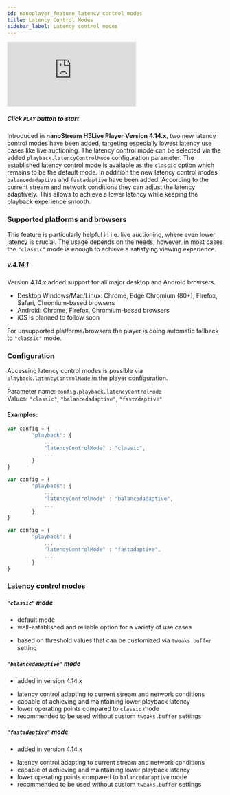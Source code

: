 ```yaml
---
id: nanoplayer_feature_latency_control_modes
title: Latency Control Modes
sidebar_label: Latency control modes
---
```


<div class="video-wrap">
    <div class="video-container">
        <iframe src="https://www.youtube.com/embed/65qfMRSSPjU" frameborder="0" allowfullscreen></iframe>
    </div>
</div>

##### *Click `PLAY` button to start*

Introduced in **nanoStream H5Live Player Version 4.14.x**, two new latency control modes have been added, targeting especially lowest latency use cases like live auctioning.
The latency control mode can be selected via the added `playback.latencyControlMode` configuration parameter.
The established latency control mode is available as the `classic` option which remains to be the default mode.
In addition the new latency control modes `balancedadaptive` and `fastadaptive` have been added. According to the current stream and network conditions they can adjust the latency adaptively. This allows to achieve a lower latency while keeping the playback experience smooth.

### Supported platforms and browsers

This feature is particularly helpful in i.e. live auctioning, where even lower latency is crucial. The usage depends on the needs, however, in most cases the `"classic"` mode is enough to achieve a satisfying viewing experience. 

##### v.4.14.1

Version 4.14.x added support for all major desktop and Android browsers.

* Desktop Windows/Mac/Linux: Chrome, Edge Chromium (80+), Firefox, Safari, Chromium-based browsers
* Android: Chrome, Firefox, Chromium-based browsers
* iOS is planned to follow soon

For unsupported platforms/browsers the player is doing automatic fallback to `"classic"` mode.

### Configuration 

Accessing latency control modes is possible via `playback.latencyControlMode` in the player configuration. 

Parameter name: `config.playback.latencyControlMode`  
Values: `"classic"`, `"balancedadaptive"`, `"fastadaptive"`

#### Examples:

```javascript
var config = {
        "playback": {
            ...
            "latencyControlMode" : "classic",
            ...
        }
}
```
```javascript
var config = {
        "playback": {
            ...
            "latencyControlMode" : "balancedadaptive",
            ...
        }
}
```
```javascript
var config = {
        "playback": {
            ...
            "latencyControlMode" : "fastadaptive",
            ...
        }
}
```

### Latency control modes

##### `"classic"` mode
* default mode
* well-established and reliable option for a variety of use cases
+ based on threshold values that can be customized via `tweaks.buffer` setting

##### `"balancedadaptive"` mode
+ added in version 4.14.x
* latency control adapting to current stream and network conditions
* capable of achieving and maintaining lower playback latency
* lower operating points compared to `classic` mode
* recommended to be used without custom `tweaks.buffer` settings

##### `"fastadaptive"` mode
+ added in version 4.14.x
* latency control adapting to current stream and network conditions
* capable of achieving and maintaining lower playback latency
* lower operating points compared to `balancedadaptive` mode
* recommended to be used without custom `tweaks.buffer` settings
